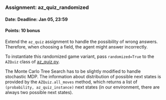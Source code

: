 ### Assignment: az_quiz_randomized
#### Date: Deadline: Jan 05, 23:59
#### Points: 10 bonus

Extend the `az_quiz` assignment to handle the possibility of wrong
answers. Therefore, when choosing a field, the agent might answer
incorrectly.

To instantiate this randomized game variant, pass `randomized=True`
to the `AZQuiz` class of [az_quiz.py](https://github.com/ufal/npfl122/tree/master/labs/10/az_quiz.py).

The Monte Carlo Tree Search has to be slightly modified to handle stochastic
MDP. The information about distribution of possible next states is provided
by the `AZQuiz.all_moves` method, which returns a list of `(probability,
az_quiz_instance)` next states (in our environment, there are always two
possible next states).
